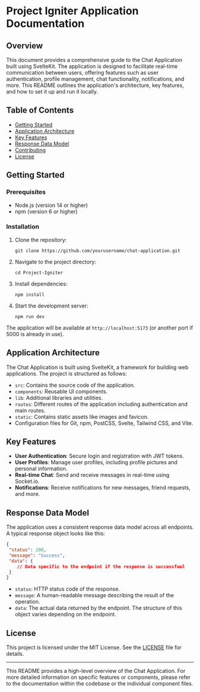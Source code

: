 # Project Igniter Application Documentation

## Overview

This document provides a comprehensive guide to the Chat Application built using SvelteKit. The application is designed to facilitate real-time communication between users, offering features such as user authentication, profile management, chat functionality, notifications, and more. This README outlines the application's architecture, key features, and how to set it up and run it locally.

## Table of Contents

- [Getting Started](#getting-started)
- [Application Architecture](#application-architecture)
- [Key Features](#key-features)
- [Response Data Model](#response-data-model)
- [Contributing](#contributing)
- [License](#license)

## Getting Started

### Prerequisites

- Node.js (version 14 or higher)
- npm (version 6 or higher)

### Installation

1. Clone the repository:
   ```
   git clone https://github.com/yourusername/chat-application.git
   ```
2. Navigate to the project directory:
   ```
   cd Project-Igniter
   ```
3. Install dependencies:
   ```
   npm install
   ```
4. Start the development server:
   ```
   npm run dev
   ```

The application will be available at `http://localhost:5173` (or another port if 5000 is already in use).

## Application Architecture

The Chat Application is built using SvelteKit, a framework for building web applications. The project is structured as follows:

- `src`: Contains the source code of the application.
 - `components`: Reusable UI components.
 - `lib`: Additional libraries and utilities.
 - `routes`: Different routes of the application including authentication and main routes.
- `static`: Contains static assets like images and favicon.
- Configuration files for Git, npm, PostCSS, Svelte, Tailwind CSS, and Vite.

## Key Features

- **User Authentication**: Secure login and registration with JWT tokens.
- **User Profiles**: Manage user profiles, including profile pictures and personal information.
- **Real-time Chat**: Send and receive messages in real-time using Socket.io.
- **Notifications**: Receive notifications for new messages, friend requests, and more.

## Response Data Model

The application uses a consistent response data model across all endpoints. A typical response object looks like this:

```json
{
 "status": 200,
 "message": "Success",
 "data": {
    // Data specific to the endpoint if the response is successfuul
 }
}
```

- `status`: HTTP status code of the response.
- `message`: A human-readable message describing the result of the operation.
- `data`: The actual data returned by the endpoint. The structure of this object varies depending on the endpoint.

## License

This project is licensed under the MIT License. See the [LICENSE](LICENSE) file for details.

---

This README provides a high-level overview of the Chat Application. For more detailed information on specific features or components, please refer to the documentation within the codebase or the individual component files.
